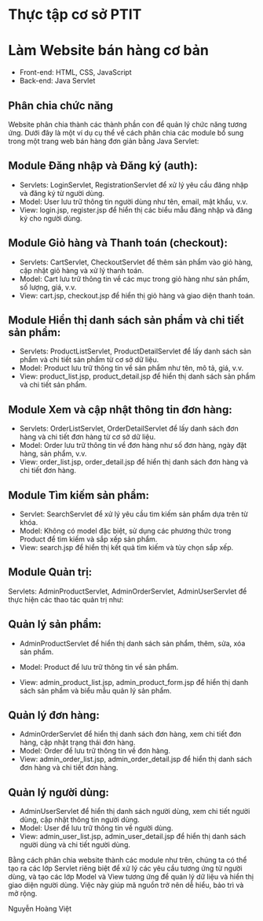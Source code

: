 # Thực tập cơ sở PTIT
# Làm Website bán hàng cơ bản

 - Front-end: HTML, CSS, JavaScript 
 - Back-end: Java Servlet 
 
## Phân chia chức năng

Website phân chia thành các thành phần con để quản lý chức năng tương ứng. Dưới đây là một ví dụ cụ thể về cách phân chia các module bổ sung trong một trang web bán hàng đơn giản bằng Java Servlet:

## Module Đăng nhập và Đăng ký (auth):

- Servlets: LoginServlet, RegistrationServlet để xử lý yêu cầu đăng nhập và đăng ký từ người dùng.
- Model: User lưu trữ thông tin người dùng như tên, email, mật khẩu, v.v.
- View: login.jsp, register.jsp để hiển thị các biểu mẫu đăng nhập và đăng ký cho người dùng.

## Module Giỏ hàng và Thanh toán (checkout):

- Servlets: CartServlet, CheckoutServlet để thêm sản phẩm vào giỏ hàng, cập nhật giỏ hàng và xử lý thanh toán.
- Model: Cart lưu trữ thông tin về các mục trong giỏ hàng như sản phẩm, số lượng, giá, v.v.
- View: cart.jsp, checkout.jsp để hiển thị giỏ hàng và giao diện thanh toán.

## Module Hiển thị danh sách sản phẩm và chi tiết sản phẩm:

- Servlets: ProductListServlet, ProductDetailServlet để lấy danh sách sản phẩm và chi tiết sản phẩm từ cơ sở dữ liệu.
- Model: Product lưu trữ thông tin về sản phẩm như tên, mô tả, giá, v.v.
- View: product\_list.jsp, product\_detail.jsp để hiển thị danh sách sản phẩm và chi tiết sản phẩm.

## Module Xem và cập nhật thông tin đơn hàng:

- Servlets: OrderListServlet, OrderDetailServlet để lấy danh sách đơn hàng và chi tiết đơn hàng từ cơ sở dữ liệu.
- Model: Order lưu trữ thông tin về đơn hàng như số đơn hàng, ngày đặt hàng, sản phẩm, v.v.
- View: order\_list.jsp, order\_detail.jsp để hiển thị danh sách đơn hàng và chi tiết đơn hàng.

## Module Tìm kiếm sản phẩm:

- Servlet: SearchServlet để xử lý yêu cầu tìm kiếm sản phẩm dựa trên từ khóa.
- Model: Không có model đặc biệt, sử dụng các phương thức trong Product để tìm kiếm và sắp xếp sản phẩm.
- View: search.jsp để hiển thị kết quả tìm kiếm và tùy chọn sắp xếp.

## **Module Quản trị:**

Servlets: AdminProductServlet, AdminOrderServlet, AdminUserServlet để thực hiện các thao tác quản trị như:

## Quản lý sản phẩm:

- AdminProductServlet để hiển thị danh sách sản phẩm, thêm, sửa, xóa sản phẩm.
- Model: Product để lưu trữ thông tin về sản phẩm.

- View: admin\_product\_list.jsp, admin\_product\_form.jsp để hiển thị danh sách sản phẩm và biểu mẫu quản lý sản phẩm.

## Quản lý đơn hàng:

- AdminOrderServlet để hiển thị danh sách đơn hàng, xem chi tiết đơn hàng, cập nhật trạng thái đơn hàng.
- Model: Order để lưu trữ thông tin về đơn hàng.
- View: admin\_order\_list.jsp, admin\_order\_detail.jsp để hiển thị danh sách đơn hàng và chi tiết đơn hàng.

## Quản lý người dùng:

- AdminUserServlet để hiển thị danh sách người dùng, xem chi tiết người dùng, cập nhật thông tin người dùng.
- Model: User để lưu trữ thông tin về người dùng.
- View: admin\_user\_list.jsp, admin\_user\_detail.jsp để hiển thị danh sách người dùng và chi tiết người dùng.

Bằng cách phân chia website thành các module như trên, chúng ta có thể tạo ra các lớp Servlet riêng biệt để xử lý các yêu cầu tương ứng từ người dùng, và tạo các lớp Model và View tương ứng để quản lý dữ liệu và hiển thị giao diện người dùng. Việc này giúp mã nguồn trở nên dễ hiểu, bảo trì và mở rộng.

Nguyễn Hoàng Việt
